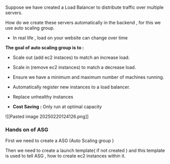 
Suppose we have created a Load Balancer to distribute traffic over multiple servers. 

How do we create these servers automatically in the backend , for this we use auto scaling group. 

* In real life , load on your website can change over time 


**The goal of auto scaling group is to :** 
* Scale out (add ec2 instaces) to match an increase load.
* Scale in (remove ec2 instances) to match a decrease load.
* Ensure we have a minimum and maximum number of machines running.
* Automatically register new instances to a load balancer.
* Replace unhealthy instances


* **Cost Saving :**  Only run at optimal capacity

![[Pasted image 20250220124126.png]]




### Hands on of ASG 

First we need to create a ASG (Auto Scaling group )

Then we need to create a launch template( if not created ) and this template is used to tell ASG , how to create ec2 instances within it.
